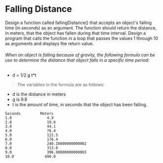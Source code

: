 # Falling Distance
Design a function called fallingDistance() that accepts an object's falling time (in seconds) as an argument.  The function should return the distance, in meters, that the object has fallen during that time interval.  Design a program that calls the function in a loop that passes the values 1 through 10 as arguments and displays the return value. 

###### When an object is falling because of gravity, the following formula can be use to determine the distance that object falls in a specific time period:
* d = 1/2 g t*t
> The variables in the formula are as follows:
* d is the distance in meters
* g is 9.8
* t is the amount of time, in seconds that the object has been falling.
```
Seconds         Meters
1.0                4.9
2.0                19.6
3.0                44.1
4.0                78.4
5.0                122.5
6.0                176.4
7.0                240.10000000000002
8.0                313.6
9.0                396.90000000000003
10.0              490.0
```